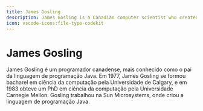 ```yaml
---
title: James Gosling
description: James Gosling is a Canadian computer scientist who created the Java programming language and co-created the Green project.
icon: vscode-icons:file-type-codekit
---
```


# James Gosling

James Gosling é um programador canadense, mais conhecido como o pai da linguagem de programação Java. Em 1977, James Gosling se formou bacharel em ciência da computação pela Universidade de Calgary, e em 1983 obteve um PhD em ciência da computação pela Universidade Carnegie Mellon. Gosling trabalhou na Sun Microsystems, onde criou a linguagem de programação Java.